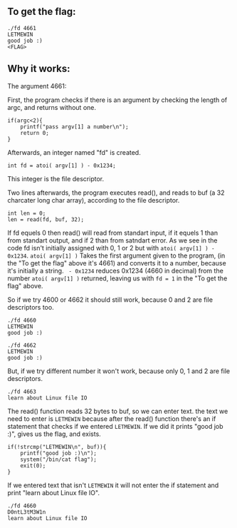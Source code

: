 ## To get the flag:

```
./fd 4661
LETMEWIN
good job :)
<FLAG>
```

## Why it works:

The argument 4661:

First, the program checks if there is an argument by checking the length of argc, and returns without one.
```
if(argc<2){
    printf("pass argv[1] a number\n");
    return 0;
}
```

Afterwards, an integer named "fd" is created.
```
int fd = atoi( argv[1] ) - 0x1234;
```
This integer is the file descriptor.

Two lines afterwards, the program executes read(), and reads to buf (a 32 charcater long char array), according to the file descriptor.
```
int len = 0;
len = read(fd, buf, 32);
```
If fd equels 0 then read() will read from standart input, if it equels 1 than from standart output, and if 2 than from satndart error.
As we see in the code fd isn't initially assigned with 0, 1 or 2 but with ```atoi( argv[1] ) - 0x1234```. ```atoi( argv[1] )``` Takes the first argument given to the program, (in the "To get the flag" above it's 4661) and converts it to a number, because it's initially a string. ``` - 0x1234``` reduces 0x1234 (4660 in decimal) from the number ```atoi( argv[1] )``` returned, leaving us with ```fd = 1``` in the "To get the flag" above.

So if we try 4600 or 4662 it should still work, because 0 and 2 are file descriptors too.
```
./fd 4660
LETMEWIN
good job :)
```
```
./fd 4662
LETMEWIN
good job :)
```

But, if we try different number it won't work, because only 0, 1 and 2 are file descriptors.
```
./fd 4663
learn about Linux file IO
```

The read() function reads 32 bytes to buf, so we can enter text. the text we need to enter is ```LETMEWIN``` because after the read() function there's an if statement that checks if we entered ```LETMEWIN```. If we did it prints "good job :)", gives us the flag, and exists.
```
if(!strcmp("LETMEWIN\n", buf)){
    printf("good job :)\n");
    system("/bin/cat flag");
    exit(0);
}
```

If we entered text that isn't ```LETMEWIN``` it will not enter the if statement and print "learn about Linux file IO".
```
./fd 4660
D0ntL3tM3W1n
learn about Linux file IO
```